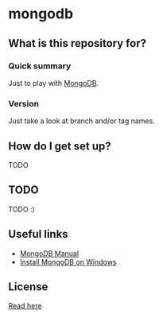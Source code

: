 # mongodb #

## What is this repository for? ##

### Quick summary ###
Just to play with [MongoDB](https://www.mongodb.com/).

### Version ###
Just take a look at branch and/or tag names.

## How do I get set up? ##
TODO

## TODO ##
TODO :)

## Useful links ##
* [MongoDB Manual](https://docs.mongodb.com/manual/)
* [Install MongoDB on Windows](https://docs.mongodb.com/getting-started/shell/tutorial/install-mongodb-on-windows/)

## License ##
[Read here](LICENSE)
